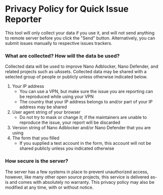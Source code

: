 # Privacy Policy for Quick Issue Reporter

This tool will only collect your data if you use it, and will not send anything
to remote server before you click the "Send" button. Alternatively, you can
submit issues manually to respective issues trackers.

### What are collected? How will the data be used?

Collected data will be used to improve Nano Adblocker, Nano Defender, and
related projects such as uAssets. Collected data may be shared with a selected
group of people or publicly unless otherwise indicated below.

1. Your IP address
   - You can use a VPN, but make sure the issue you are reporting can be
     reproduced while using your VPN
   - The country that your IP address belongs to and/or part of your IP address
     may be shared
2. User agent string of your browser
   - Do not try to mask or change it; if the maintainers are unable to
     reproduce the issue, your report will be discarded
3. Version string of Nano Adblocker and/or Nano Defender that you are using
4. The form that you filled
   - If you supplied a test account in the form, this account will not be
     shared publicly unless you indicated otherwise

### How secure is the server?

The server has a few systems in place to prevent unauthorized access, however,
like many other open source projects, this service is delivered as-is and comes
with absolutely no warranty. This privacy policy may also be modified at any
time, with or without notice.
